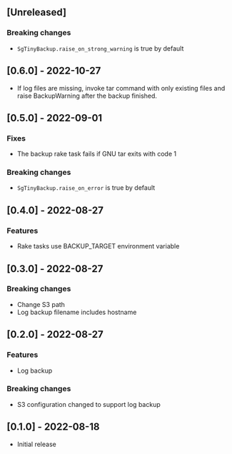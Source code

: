 ## [Unreleased]

### Breaking changes
- `SgTinyBackup.raise_on_strong_warning` is true by default

## [0.6.0] - 2022-10-27
- If log files are missing, invoke tar command with only existing files and raise BackupWarning after the backup finished.

## [0.5.0] - 2022-09-01

### Fixes
- The backup rake task fails if GNU tar exits with code 1

### Breaking changes
- `SgTinyBackup.raise_on_error` is true by default

## [0.4.0] - 2022-08-27

### Features
- Rake tasks use BACKUP_TARGET environment variable

## [0.3.0] - 2022-08-27

### Breaking changes
- Change S3 path
- Log backup filename includes hostname

## [0.2.0] - 2022-08-27

### Features
- Log backup

### Breaking changes
- S3 configuration changed to support log backup

## [0.1.0] - 2022-08-18

- Initial release

